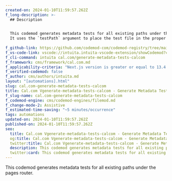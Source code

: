 ```yaml
---
created-on: 2024-01-10T11:59:57.262Z
f_long-description: >-
  ## Description
  

  This codemod generates metadata tests for all existing paths under the pages router.
  It uses the `testPath` argument to place the test file in the proper place.
  
f_github-link: https://github.com/codemod-com/codemod-registry/tree/main/codemods/cal.com/generate-metadata-tests-calcom
f_vs-code-link: vscode://intuita.intuita-vscode-extension/showCodemod?chd=BgvKwGDy0OnxV69acyH8Cvy6x5k
f_cli-command: intuita cal.com/generate-metadata-tests-calcom
f_framework: cms/framework/cal.com.md
f_applicability-criteria: "Next.js version is greater or equal to 13.4."
f_verified-codemod: false
f_author: cms/authors/intuita.md
layout: "[automations].html"
slug: cal.com-generate-metadata-tests-calcom
title: Cal.com Vgenerate-metadata-tests-calcom - Generate Metadata Tests for Cal.com
f_slug-name: cal.com-generate-metadata-tests-calcom
f_codemod-engine: cms/codemod-engines/filemod.md
f_change-mode-2: Assistive
f_estimated-time-saving: "~5 minutes/occurrence"
tags: automations
updated-on: 2024-01-10T11:59:57.262Z
published-on: 2024-01-10T11:59:57.262Z
seo:
  title: Cal.com Vgenerate-metadata-tests-calcom - Generate Metadata Tests for Cal.com | Codemod.com Automations
  og:title: Cal.com Vgenerate-metadata-tests-calcom - Generate Metadata Tests for Cal.com | Codemod.com Automations
  twitter:title: Cal.com Vgenerate-metadata-tests-calcom - Generate Metadata Tests for Cal.com | Codemod.com Automations
  description: This codemod generates metadata tests for all existing paths under the pages router.
  twitter:card: This codemod generates metadata tests for all existing paths under the pages router.
---
```

This codemod generates metadata tests for all existing paths under the pages router.